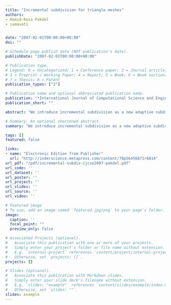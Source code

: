 ```yaml
---
title: "Incremental subdivision for triangle meshes"
authors:
- Hamid-Reza Pakdel
- samavati


date: "2007-02-01T00:00:00+00:00"
doi: ""

# Schedule page publish date (NOT publication's date).
publishDate: "2007-02-01T00:00:00+00:00"

# Publication type.
# Legend: 0 = Uncategorized; 1 = Conference paper; 2 = Journal article;
# 3 = Preprint / Working Paper; 4 = Report; 5 = Book; 6 = Book section;
# 7 = Thesis; 8 = Patent
publication_types: ["2"]

# Publication name and optional abbreviated publication name.
publication: "*International Journal of Computational Science and Engineering (Geneva, Switzerland: Inderscience Enterprises, c2005-)*"
publication_short: ""

abstract: "We introduce incremental subdivision as a new adaptive subdivision method for triangle meshes. While regular (global) subdivisions produce a smooth surface from a given polygon mesh by refining all of its faces, adaptive subdivision produces a surface by refining only some selected areas of the mesh. Consequently, the selected area becomes fine and high resolution while the rest of mesh is coarse. Incremental subdivision produces a surface whose subdivided area is identical to when the entire mesh is subdivided regularly. In addition, as a good effect, the resolution of the produced surface gradually increases from coarse to fine. The incremental subdivision method expands the specified area to create a buffer region that is subdivided along with it. This method is efficient and easy to implement. We apply the incremental method to Loop and Butterfly subdivision schemes, and we compare it with other adaptive subdivision methods. We discuss some applications of incremental subdivision."

# Summary. An optional shortened abstract.
summary: "We introduce incremental subdivision as a new adaptive subdivision method for triangle meshes. While regular (global) subdivisions produce a smooth surface from a given polygon mesh by refining all of its faces, adaptive subdivision produces a surface by refining only some selected areas of the mesh. Consequently, the selected area becomes fine and high resolution while the rest of mesh is coarse. Incremental subdivision produces a surface whose subdivided area is identical to when the entire me..."

tags: []
featured: false

links:
- name: "Electronic Edition from Publisher"
  url: "http://inderscience.metapress.com/content/78p56456871r6814"
url_pdf: "/pdf/incremental-subdiv-ijcse2007-pakdel.pdf"
url_code: ''
url_dataset: ''
url_poster: ''
url_project: ''
url_slides: ''
url_source: ''
url_video: ''

# Featured image
# To use, add an image named `featured.jpg/png` to your page's folder. 
image:
  caption: ''
  focal_point: ""
  preview_only: false

# Associated Projects (optional).
#   Associate this publication with one or more of your projects.
#   Simply enter your project's folder or file name without extension.
#   E.g. `internal-project` references `content/project/internal-project/index.md`.
#   Otherwise, set `projects: []`.
projects: []

# Slides (optional).
#   Associate this publication with Markdown slides.
#   Simply enter your slide deck's filename without extension.
#   E.g. `slides: "example"` references `content/slides/example/index.md`.
#   Otherwise, set `slides: ""`.
slides: example
---
```

